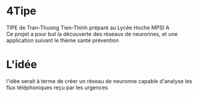 # 4Tipe
TIPE de Tran-Thuong Tien-Thinh préparé au Lycée Hoche MPSI A  
Ce projet a pour but la découverte des réseaux de neuronnes, et une application suivant le thème santé prévention  

# L'idée
l'idée serait à terme de créer un réseau de neuronne capable d'analyse les flux téléphoniques reçu par les urgences  